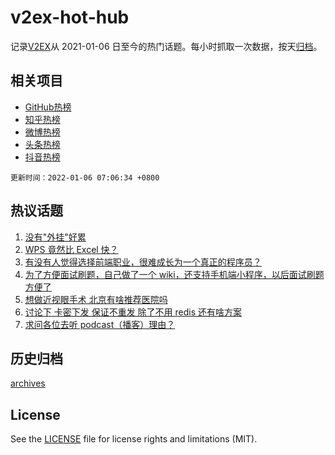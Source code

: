 # v2ex-hot-hub

 记录[V2EX](https://www.v2ex.com/)从 2021-01-06 日至今的热门话题。每小时抓取一次数据，按天[归档](archives)。
 
 ## 相关项目

- [GitHub热榜](https://github.com/lonnyzhang423/github-hot-hub)
- [知乎热榜](https://github.com/lonnyzhang423/zhihu-hot-hub)
- [微博热榜](https://github.com/lonnyzhang423/weibo-hot-hub)
- [头条热榜](https://github.com/lonnyzhang423/toutiao-hot-hub)
- [抖音热榜](https://github.com/lonnyzhang423/douyin-hot-hub)


 `更新时间：2022-01-06 07:06:34 +0800`

## 热议话题

1. [没有"外挂"好累](https://www.v2ex.com/t/826242)
1. [WPS 竟然比 Excel 快？](https://www.v2ex.com/t/826298)
1. [有没有人觉得选择前端职业，很难成长为一个真正的程序员？](https://www.v2ex.com/t/826311)
1. [为了方便面试刷题，自己做了一个 wiki，还支持手机端小程序，以后面试刷题方便了](https://www.v2ex.com/t/826261)
1. [想做近视眼手术 北京有啥推荐医院吗](https://www.v2ex.com/t/826307)
1. [讨论下 卡密下发 保证不重发 除了不用 redis 还有啥方案](https://www.v2ex.com/t/826349)
1. [求问各位去听 podcast（播客）理由？](https://www.v2ex.com/t/826257)

## 历史归档

[archives](archives)

## License

See the [LICENSE](LICENSE) file for license rights and limitations (MIT).
